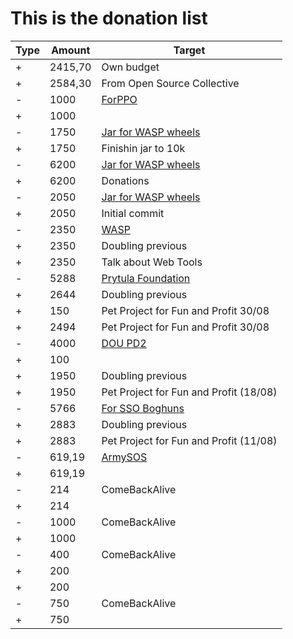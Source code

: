 # This is the donation list

| Type | Amount | Target                             |
| ---- | ------ | ---------------------------------- |
| +    | 2415,70   |  Own budget                    |    
| +    | 2584,30   |  From Open Source Collective                     |    
| -    | 1000   | [ForPPO](https://dou.ua/forums/topic/41136/)                       |    
| +    | 1000   |                        |    
| -    | 1750   | [Jar for WASP wheels](https://send.monobank.ua/jar/6AVk2esdT2)                       |    
| +    | 1750   | Finishin jar to 10k                        |    
| -    | 6200   | [Jar for WASP wheels](https://send.monobank.ua/jar/6AVk2esdT2)                       |    
| +    | 6200   | Donations                      |    
| -    | 2050   | [Jar for WASP wheels](https://send.monobank.ua/jar/6AVk2esdT2)                        |    
| +    | 2050   | Initial commit                         |    
| -    | 2350   | [WASP](https://www.facebook.com/100001374307947/posts/pfbid02wrqNMRuB4jZtEncD1XaivNfQteUD8b3wjkcQxuMETzwJ46yAiXFcA33oZmxBHCWtl/)                   |
| +    | 2350   | Doubling previous                    |
| +    | 2350   | Talk about Web Tools                  |
| -    | 5288   | [Prytula Foundation](https://prytulafoundation.org/)                  |
| +    | 2644   | Doubling previous                  |
| +    | 150    | Pet Project for Fun and Profit 30/08 |
| +    | 2494   | Pet Project for Fun and Profit 30/08 |
| -    | 4000   | [DOU PD2](https://dou.ua/forums/topic/39602/) |
| +    | 100    |                                    |
| +    | 1950   | Doubling previous                  |
| +    | 1950   | Pet Project for Fun and Profit (18/08) |
| -    | 5766   | [For SSO Boghuns](https://docs.google.com/spreadsheets/u/0/d/1Qt6JVvXZLArcWrDe0L0-rX1QM_SJ4ERNW4CHzttqPc4/htmlview#gid=0)                  |
| +    | 2883   | Doubling previous                  |
| +    | 2883   | Pet Project for Fun and Profit (11/08)|
| -    | 619,19 | [ArmySOS](https://armysos.com.ua/) |
| +    | 619,19 |                                    |
| -    | 214    | ComeBackAlive                      |
| +    | 214    |                                    |
| -    | 1000   | ComeBackAlive                      |
| +    | 1000   |                                    |
| -    | 400    | ComeBackAlive                      |
| +    | 200    |                                    |
| +    | 200    |                                    |
| -    | 750    | ComeBackAlive                      |
| +    | 750    |                                    |
